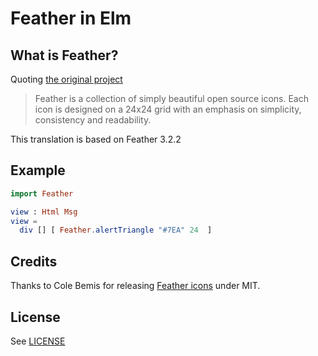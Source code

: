 # Feather in Elm

## What is Feather?

Quoting [the original project](https://github.com/colebemis/feather)

> Feather is a collection of simply beautiful open source icons. Each icon is
> designed on a 24x24 grid with an emphasis on simplicity, consistency and
> readability.

This translation is based on Feather 3.2.2

## Example

```elm
import Feather

view : Html Msg
view =
  div [] [ Feather.alertTriangle "#7EA" 24  ]
```

## Credits

Thanks to Cole Bemis for releasing [Feather icons](https://feathericons.com/)
under MIT.

## License

See [LICENSE](./LICENSE)
